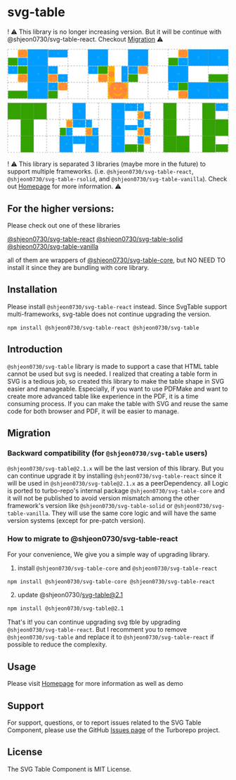 # svg-table

! ⚠️ This library is no longer increasing version. But it will be continue with @shjeon0730/svg-table-react. Checkout [Migration](#migration) ⚠️

![Logo](https://raw.githubusercontent.com/wootra/svg-table/main/packages/svg-table/logo.svg)

! ⚠️ This library is separated 3 libraries (maybe more in the future) to support multiple frameworks. (i.e. `@shjeon0730/svg-table-react`, `@shjeon0730/svg-table-rsolid`, and `@shjeon0730/svg-table-vanilla`). Check out [Homepage](https://svg-table.com) for more information. ⚠️

## For the higher versions:

Please check out one of these libraries

[@shjeon0730/svg-table-react](https://www.npmjs.com/package/@shjeon0730/svg-table-react)
[@shjeon0730/svg-table-solid](https://www.npmjs.com/package/@shjeon0730/svg-table-solid)
[@shjeon0730/svg-table-vanilla](https://www.npmjs.com/package/@shjeon0730/svg-table-vanilla)

all of them are wrappers of [@shjeon0730/svg-table-core](https://www.npmjs.com/package/@shjeon0730/svg-table-core), but NO NEED TO install it since they are bundling with core library.

## Installation

Please install `@shjeon0730/svg-table-react` instead. Since SvgTable support multi-frameworks, svg-table does not continue upgrading the version.

```
npm install @shjeon0730/svg-table-react @shjeon0730/svg-table
```

## Introduction

`@shjeon0730/svg-table` library is made to support a case that HTML table cannot be used but svg is needed.
I realized that creating a table form in SVG is a tedious job, so created this library to make the table shape in SVG easier and manageable.
Especially, if you want to use PDFMake and want to create more advanced table like experience in the PDF, it is a time consuming process.
If you can make the table with SVG and reuse the same code for both browser and PDF, it will be easier to manage.

## Migration

### Backward compatibility (for `@shjeon0730/svg-table` users)

`@shjeon0730/svg-table@2.1.x` will be the last version of this library. 
But you can continue upgrade it by installing `@shjeon0730/svg-table-react` since it will be used in `@shjeon0730/svg-table@2.1.x` as a peerDependency.
all Logic is ported to turbo-repo's internal package `@shjeon0730/svg-table-core` and it will not be published to avoid version mismatch among the other framework's version like `@shjeon0730/svg-table-solid` or `@shjeon0730/svg-table-vanilla`.
They will use the same core logic and will have the same version systems (except for pre-patch version).

### How to migrate to @shjeon0730/svg-table-react

For your convenience, We give you a simple way of upgrading library.

1. install `@shjeon0730/svg-table-core` and `@shjeon0730/svg-table-react`

```sh
npm install @shjeon0730/svg-table-core @shjeon0730/svg-table-react
```

2. update @shjeon0730/svg-table@2.1

```sh
npm install @shjeon0730/svg-table@2.1
```

That's it! you can continue upgrading svg tble by upgrading `@shjeon0730/svg-table-react`.
But I recomment you to remove `@shjeon0730/svg-table` and replace it to `@shjeon0730/svg-table-react` if possible to reduce the complexity.

## Usage

Please visit [Homepage](https://svg-table.com/) for more information as well as demo

## Support

For support, questions, or to report issues related to the SVG Table Component, please use the GitHub [Issues page](https://github.com/wootra/svg-table/issues) of the Turborepo project.

## License

The SVG Table Component is MIT License.
